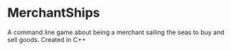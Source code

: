 # MerchantShips
A command line game about being a merchant sailing the seas to buy and sell goods.
Created in C++
